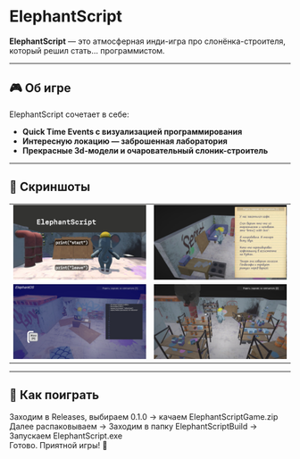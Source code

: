 # ElephantScript

**ElephantScript** — это атмосферная инди-игра про слонёнка-строителя, который решил стать... программистом.  

---

## 🎮 Об игре

ElephantScript сочетает в себе:

- **Quick Time Events с визуализацией программирования**
- **Интересную локацию — заброшенная лаборатория**
- **Прекрасные 3d-модели и очаровательный слоник-строитель**


---

## 📸 Скриншоты
|                         |                         |
|-------------------------|-------------------------|
| ![](Screenshots/Screenshot1.jpg) | ![](Screenshots/Screenshot2.jpg) |
| ![](Screenshots/Screenshot3.jpg) | ![](Screenshots/Screenshot4.jpg) |

---
## 🌭 Как поиграть 

Заходим в Releases, выбираем 0.1.0 -> качаем ElephantScriptGame.zip
</br>Далее распаковываем -> Заходим в папку ElephantScriptBuild -> Запускаем ElephantScript.exe
</br> Готово. Приятной игры! 🌭
